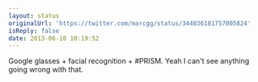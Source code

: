 ```yaml
---
layout: status
originalUrl: 'https://twitter.com/marcgg/status/344036181757005824'
isReply: false
date: 2013-06-10 10:19:52
---
```


Google glasses + facial recognition + #PRISM. Yeah I can't see anything going wrong with that.
